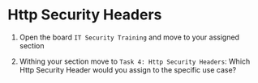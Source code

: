 # Http Security Headers

1. Open the board `IT Security Training` and move to your assigned section

2. Withing your section move to `Task 4: Http Security Headers`: Which Http Security Header would you assign to the specific use case?


